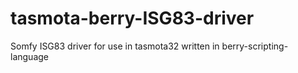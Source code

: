 # tasmota-berry-ISG83-driver
Somfy ISG83 driver for use in tasmota32 written in berry-scripting-language
